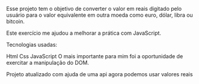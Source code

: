  Esse projeto tem o objetivo de converter o valor em reais digitado pelo usuário para o valor equivalente em outra moeda como euro, dólar, libra ou bitcoin.

Este exercício me ajudou a melhorar a prática com JavaScript.

Tecnologias usadas:

Html
Css
JavaScript
O mais importante para mim foi a oportunidade de exercitar a manipulação do DOM.

Projeto atualizado com ajuda de uma api agora podemos usar valores reais 
